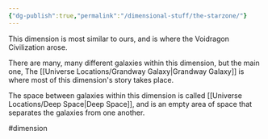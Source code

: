 ```yaml
---
{"dg-publish":true,"permalink":"/dimensional-stuff/the-starzone/"}
---
```


This dimension is most similar to ours, and is where the Voidragon Civilization arose. 

There are many, many different galaxies within this dimension, but the main one, The [[Universe Locations/Grandway Galaxy\|Grandway Galaxy]] is where most of this dimension's story takes place.

The space between galaxies within this dimension is called [[Universe Locations/Deep Space\|Deep Space]], and is an empty area of space that separates the galaxies from one another. 

#dimension